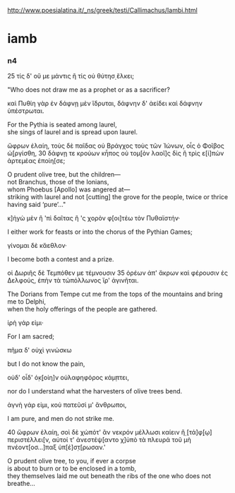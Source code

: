 
http://www.poesialatina.it/_ns/greek/testi/Callimachus/Iambi.html

# iamb
### n4
25 τίς δ' οὔ με μάντις ἢ τίς οὐ θύτησ̣ ἕλκει;

"Who does not draw me as a prophet or as a sacrificer?

καὶ Πυθίη γὰρ ἐν δάφνῃ μὲν ἵδρυται,
δάφνην δ' ἀείδει καὶ δάφνην ὑπέστρωται.

For the Pythia is seated among laurel,  
she sings of laurel and is spread upon laurel.  

ὤφρων ἐλαίη, τοὺς δὲ παῖδας οὐ Βράγχος
τοὺς τῶν Ἰώνων, οἷς ὁ Φοῖβος ὠ̣[ργίσθη,
30 δάφνῃ τε κρούων κἦπος οὐ τομ̣[ὸν λαοῖ]ς
δὶς ἢ τρὶς ε[ἰ]πὼν ἀρτεμέας ἐποίη[σε;

O prudent olive tree, but the children—  
not Branchus, those of the Ionians,  
whom Phoebus [Apollo] was angered at—  
striking with laurel and not [cutting] the grove for the people, twice or thrice having said ‘pure’..."

κ]ἠ̣γὼ μὲν ἢ 'πὶ δαῖτας ἢ 'ς χορὸν φ[οι]τέω
τὸν Πυθαϊστήν· 

I either work for feasts or into the chorus of the Pythian Games; 

γίνομαι δὲ κἄεθλον·

I become both a contest and a prize.  

οἱ Δωριῆς δὲ Τεμπόθεν με τέμνουσιν
35 ὀρέων ἀπ' ἄκρων καὶ φέρουσιν ἐς Δελφούς,
ἐπὴν τὰ τὠπόλλωνος ἵρ' ἀγινῆται.

The Dorians from Tempe cut me from the tops of the mountains and bring me to Delphi,  
when the holy offerings of the people are gathered.  

ἱρὴ γάρ εἰμι· 

For I am sacred; 

πῆμα δ' οὐχὶ γινώσκω

but I do not know the pain,  

οὐδ' οἶδ' ὁ̣κ̣[οίη]ν οὑλαφηφόρος κάμ̣πτει,

nor do I understand what the harvesters of olive trees bend.  

ἁγνὴ γάρ εἰμι, κοὐ πατεῦσί μ' ἄνθρωποι,

I am pure, and men do not strike me.  

40 ὤφρων ἐλαίη, σοὶ δὲ χὠπότ' ἂν νεκρόν
μέλλωσι καίειν ἢ̣ [τά]φ̣[ῳ] περιστέλλει[ν,
αὐτοί τ' ἀνεστέψ[αντο χ]ὐπὸ τὰ πλευρά
τοῦ μὴ πνέοντ[οσ...]παξ ὑπ[έ]σ̣τ[ρωσαν.'

O prudent olive tree, to you, if ever a corpse  
is about to burn or to be enclosed in a tomb,  
they themselves laid me out beneath the ribs of the one who does not breathe...
